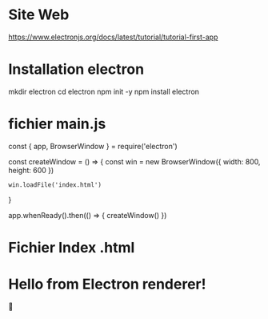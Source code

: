 
# Site Web
  https://www.electronjs.org/docs/latest/tutorial/tutorial-first-app

# Installation electron

  mkdir electron
  cd electron
  npm init -y
  npm install electron

# fichier main.js
  const { app, BrowserWindow } = require('electron')

  const createWindow = () => {
    const win = new BrowserWindow({
      width: 800,
      height: 600
    })

    win.loadFile('index.html')
  }

  app.whenReady().then(() => {
    createWindow()
  })

# Fichier Index .html

<!DOCTYPE html>
<html>
  <head>
    <meta charset="UTF-8" />
    <meta
      http-equiv="Content-Security-Policy"
      content="default-src 'self'; script-src 'self'"
    />
    <meta
      http-equiv="X-Content-Security-Policy"
      content="default-src 'self'; script-src 'self'"
    />
    <title>Hello from Electron renderer!</title>
  </head>
  <body>
    <h1>Hello from Electron renderer!</h1>
    <p>👋</p>
  </body>
</html>